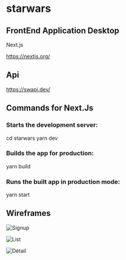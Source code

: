 # starwars

## FrontEnd Application Desktop
Next.js

https://nextjs.org/

## Api
https://swapi.dev/

## Commands for Next.Js
### Starts the development server:
cd starwars
yarn dev

### Builds the app for production:
 yarn build
 
### Runs the built app in production mode:
yarn start


## Wireframes

![Signup](https://user-images.githubusercontent.com/54604218/141129987-f765cf40-fb9e-4be1-aed5-10f7c6334ebd.png)

![List](https://user-images.githubusercontent.com/54604218/141129998-e9f5e87a-3f86-413c-974c-725610629b25.png)

![Détail](https://user-images.githubusercontent.com/54604218/141130003-913dc3df-1190-4bd9-a8da-7fc5c33741c3.png)
